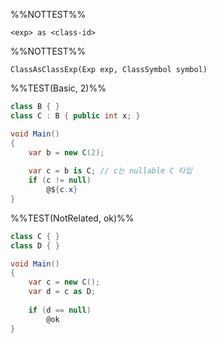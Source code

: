%%NOTTEST%%
```
<exp> as <class-id>
```

%%NOTTEST%%
```
ClassAsClassExp(Exp exp, ClassSymbol symbol)
```

%%TEST(Basic, 2)%%
```cs
class B { }
class C : B { public int x; }

void Main()
{
	var b = new C(2);
	
	var c = b is C; // c는 nullable C 타입
	if (c != null)	
		@${c.x}
}
```

%%TEST(NotRelated, ok)%%
```cs
class C { }
class D { }

void Main()
{
	var c = new C();
	var d = c as D;
	
	if (d == null)
		@ok
}
```
